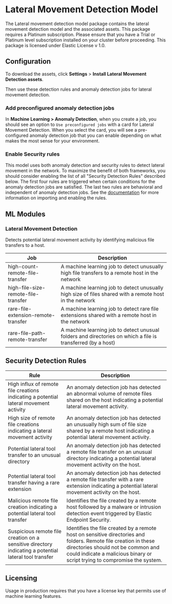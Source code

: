 # Lateral Movement Detection Model

The Lateral movement detection model package contains the lateral movement detection model and the associated assets. This package requires a Platinum subscription. Please ensure that you have a Trial or Platinum level subscription installed on your cluster before proceeding. This package is licensed under Elastic License v 1.0.

## Configuration

To download the assets, click **Settings** > **Install Lateral Movement Detection assets**. 

Then use these detection rules and anomaly detection jobs for lateral movement detection.

### Add preconfigured anomaly detection jobs

In **Machine Learning > Anomaly Detection**, when you create a job, you should see an option to `Use preconfigured jobs` with a card for Lateral Movement Detection. When you select the card, you will see a pre-configured anomaly detection job that you can enable depending on what makes the most sense for your environment.

### Enable Security rules

This model uses both anomaly detection and security rules to detect lateral movement in the network. To maximize the benefit of both frameworks, you should consider enabling the list of all "Security Detection Rules" described below. The first four rules are triggered when certain conditions for the anomaly detection jobs are satisfied. The last two rules are behavioral and independent of anomaly detection jobs. See the [documentation](https://www.elastic.co/guide/en/security/current/detection-engine-overview.html) for more information on importing and enabling the rules.

## ML Modules

### Lateral Movement Detection 

Detects potential lateral movement activity by identifying malicious file transfers to a host.

| Job | Description                                                                                                 |
|---|-------------------------------------------------------------------------------------------------------------|
| high-count-remote-file-transfer | A machine learning job to detect unusually high file transfers to a remote host in the network              | 
| high-file-size-remote-file-transfer | A machine learning job to detect unusually high size of files shared with a remote host in the network      |
| rare-file-extension-remote-transfer | A machine learning job to detect rare file extensions shared with a remote host in the network              |
| rare-file-path-remote-transfer | A machine learning job to detect unusual folders and directories on which a file is transferred (by a host) |


## Security Detection Rules

| Rule                                                                                                  | Description                                                                                                                                                                                                                        |
|-------------------------------------------------------------------------------------------------------|------------------------------------------------------------------------------------------------------------------------------------------------------------------------------------------------------------------------------------|
| High influx of remote file creations indicating a potential lateral movement activity                 | An anomaly detection job has detected an abnormal volume of remote files shared on the host indicating a potential lateral movement activity.                                                                                      |
| High size of remote file creations indicating a lateral movement activity                             | An anomaly detection job has detected an unusually high sum of file size shared by a remote host indicating a potential lateral movement activity.                                                                                 |
| Potential lateral tool transfer to an unusual directory                                               | An anomaly detection job has detected a remote file transfer on an unusual directory indicating a potential lateral movement activity on the host.                                                                                 |
| Potential lateral tool transfer having a rare extension                                               | An anomaly detection job has detected a remote file transfer with a rare extension indicating a potential lateral movement activity on the host.                                                                                   |
| Malicious remote file creation indicating a potential lateral tool transfer                           | Identifies the file created by a remote host followed by a malware or intrusion detection event triggered by Elastic Endpoint Security.                                                                                            |
| Suspicious remote file creation on a sensitive directory indicating a potential lateral tool transfer | Identifies the file created by a remote host on sensitive directories and folders. Remote file creation in these directories should not be common and could indicate a malicious binary or script trying to compromise the system. |                                                                           |

## Licensing
Usage in production requires that you have a license key that permits use of machine learning features.
